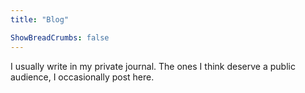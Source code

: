 ```yaml
---
title: "Blog"

ShowBreadCrumbs: false
---
```


I usually write in my private journal. The ones I think deserve a public audience, I occasionally post here.
